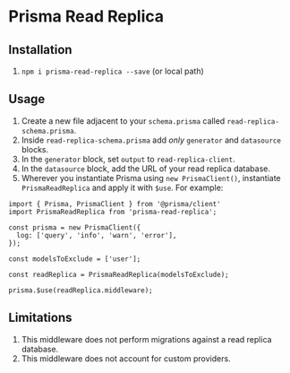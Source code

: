 # Prisma Read Replica

## Installation

1. `npm i prisma-read-replica --save` (or local path)

## Usage

1. Create a new file adjacent to your `schema.prisma` called `read-replica-schema.prisma`.
2. Inside `read-replica-schema.prisma` add _only_ `generator` and `datasource` blocks.
3. In the `generator` block, set `output` to `read-replica-client`.
4. In the `datasource` block, add the URL of your read replica database.
5. Wherever you instantiate Prisma using `new PrismaClient()`, instantiate `PrismaReadReplica` and apply it with `$use`. For example:
```
import { Prisma, PrismaClient } from '@prisma/client'
import PrismaReadReplica from 'prisma-read-replica';

const prisma = new PrismaClient({
  log: ['query', 'info', 'warn', 'error'],
});

const modelsToExclude = ['user'];

const readReplica = PrismaReadReplica(modelsToExclude);

prisma.$use(readReplica.middleware);

```

## Limitations

1. This middleware does not perform migrations against a read replica database.
2. This middleware does not account for custom providers.